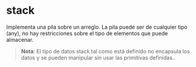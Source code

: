 # stack
Implementa una pila sobre un arreglo. La pila puede ser de cualquier tipo (any), no hay restricciones sobre el tipo de elementos que puede almacenar.

> **Nota**: El tipo de datos stack tal como está definido no encapsula los datos y se pueden manipular sin usar las primitivas definidas..
